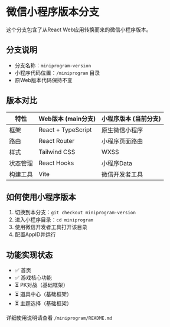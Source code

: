 # 微信小程序版本分支

这个分支包含了从React Web应用转换而来的微信小程序版本。

## 分支说明

- 分支名称：`miniprogram-version`
- 小程序代码位置：`/miniprogram` 目录
- 原Web版本代码保持不变

## 版本对比

| 特性 | Web版本 (main分支) | 小程序版本 (当前分支) |
|-----|-------------------|---------------------|
| 框架 | React + TypeScript | 原生微信小程序 |
| 路由 | React Router | 小程序页面路由 |
| 样式 | Tailwind CSS | WXSS |
| 状态管理 | React Hooks | 小程序Data |
| 构建工具 | Vite | 微信开发者工具 |

## 如何使用小程序版本

1. 切换到本分支：`git checkout miniprogram-version`
2. 进入小程序目录：`cd miniprogram`
3. 使用微信开发者工具打开该目录
4. 配置AppID并运行

## 功能实现状态

- ✅ 首页
- ✅ 游戏核心功能
- ⏳ PK对战（基础框架）
- ⏳ 道具中心（基础框架）
- ⏳ 主题选择（基础框架）

详细使用说明请查看 `/miniprogram/README.md`
